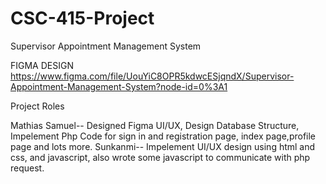 # CSC-415-Project
Supervisor Appointment Management System


FIGMA DESIGN
https://www.figma.com/file/UouYiC8OPR5kdwcESjqndX/Supervisor-Appointment-Management-System?node-id=0%3A1

Project Roles

Mathias Samuel-- Designed Figma UI/UX, Design Database Structure, Impelement Php Code for sign in and registration page, index page,profile page and lots more.
Sunkanmi-- Impelement UI/UX design using html and css, and javascript, also wrote some javascript to communicate with php request.
